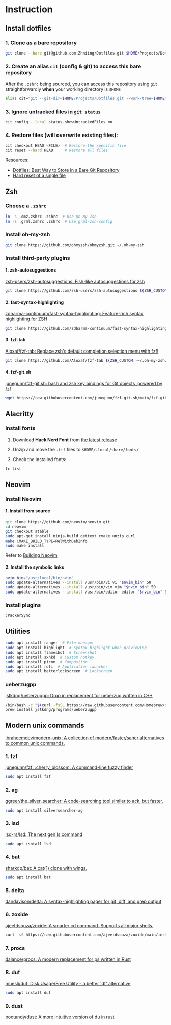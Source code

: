 # Instruction

## Install dotfiles

### 1. Clone as a bare repository

```bash
git clone --bare git@github.com:Zhniing/Dotfiles.git $HOME/Projects/Dotfiles.git
```

### 2. Create an alias `cit` (**c**onfig & g**it**) to access this bare repository

After the `.zshrc` being sourced, you can access this repository using `git` straightforwardly **when** your working directory is `$HOME`

```bash
alias cit="git --git-dir=$HOME/Projects/Dotfiles.git --work-tree=$HOME"
```

### 3. Ignore untracked files in `git status`

```bash
cit config --local status.showUntrackedFiles no
```

### 4. Restore files (will overwrite existing files):

```bash
cit checkout HEAD <FILE>  # Restore the specific file
cit reset --hard HEAD     # Restore all files
```

Resources: 
- [Dotfiles: Best Way to Store in a Bare Git Repository](https://www.atlassian.com/git/tutorials/dotfiles)
- [Hard reset of a single file](https://stackoverflow.com/a/7147320)

## Zsh

### Choose a `.zshrc`

```bash
ln -s .omz.zshrc .zshrc  # Use Oh-My-Zsh
ln -s .grml.zshrc .zshrc  # Use grml-zsh-config
```

### Install oh-my-zsh

```bash
git clone https://github.com/ohmyzsh/ohmyzsh.git ~/.oh-my-zsh
```

### Install third-party plugins

#### 1. zsh-autosuggestions

[zsh-users/zsh-autosuggestions: Fish-like autosuggestions for zsh](https://github.com/zsh-users/zsh-autosuggestions)

```bash
git clone https://github.com/zsh-users/zsh-autosuggestions ${ZSH_CUSTOM:-~/.oh-my-zsh/custom}/plugins/zsh-autosuggestions
```

#### 2. fast-syntax-highlighting

[zdharma-continuum/fast-syntax-highlighting: Feature-rich syntax highlighting for ZSH](https://github.com/zdharma-continuum/fast-syntax-highlighting)

```bash
git clone https://github.com/zdharma-continuum/fast-syntax-highlighting.git ${ZSH_CUSTOM:-$HOME/.oh-my-zsh/custom}/plugins/fast-syntax-highlighting
```

#### 3. fzf-tab

[Aloxaf/fzf-tab: Replace zsh's default completion selection menu with fzf!](https://github.com/Aloxaf/fzf-tab)

```bash
git clone https://github.com/Aloxaf/fzf-tab ${ZSH_CUSTOM:-~/.oh-my-zsh/custom}/plugins/fzf-tab
```

#### 4. fzf-git.sh

[junegunn/fzf-git.sh: bash and zsh key bindings for Git objects, powered by fzf](https://github.com/junegunn/fzf-git.sh)

```bash
wget https://raw.githubusercontent.com/junegunn/fzf-git.sh/main/fzf-git.sh -O ${ZSH_CUSTOM:-~/.oh-my-zsh/custom}/fzf-git.zsh
```

## Alacritty

### Install fonts

1. Download **Hack Nerd Font** from [the latest release](https://github.com/ryanoasis/nerd-fonts/releases/latest)

2. Unzip and move the `.ttf` files to `$HOME/.local/share/fonts/`

3. Check the installed fonts:

```bash
fc-list
```

## Neovim

### Install Neovim

#### 1. Install from source

```bash
git clone https://github.com/neovim/neovim.git
cd neovim
git checkout stable
sudo apt-get install ninja-build gettext cmake unzip curl
make CMAKE_BUILD_TYPE=RelWithDebInfo
sudo make install
```

Refer to [Building Neovim](https://github.com/neovim/neovim/wiki/Building-Neovim)

#### 2. Install the symbolic links

```bash
nvim_bin="/usr/local/bin/nvim"
sudo update-alternatives --install /usr/bin/vi vi "$nvim_bin" 50
sudo update-alternatives --install /usr/bin/vim vim "$nvim_bin" 50
sudo update-alternatives --install /usr/bin/editor editor "$nvim_bin" 50
```

### Install plugins

```vim
:PackerSync
```

## Utilities

```bash
sudo apt install ranger  # File manager
sudo apt install highlight  # Syntax highlight when previewing
sudo apt install flameshot  # Screenshot
sudo apt install sxhkd  # Custom hotkey
sudo apt install picom  # Compositor
sudo apt install rofi  # Application launcher
sudo apt install betterlockscreen  # Lockscreen
```

### ueberzugpp

[jstkdng/ueberzugpp: Drop in replacement for ueberzug written in C++](https://github.com/jstkdng/ueberzugpp)

```bash
/bin/bash -c "$(curl -fsSL https://raw.githubusercontent.com/Homebrew/install/HEAD/install.sh)"
brew install jstkdng/programs/ueberzugpp
```

## Modern unix commands

[ibraheemdev/modern-unix: A collection of modern/faster/saner alternatives to common unix commands.](https://github.com/ibraheemdev/modern-unix)

### 1. fzf

[junegunn/fzf: :cherry\_blossom: A command-line fuzzy finder](https://github.com/junegunn/fzf)

```bash
sudo apt install fzf
```

### 2. ag

[ggreer/the\_silver\_searcher: A code-searching tool similar to ack, but faster.](https://github.com/ggreer/the_silver_searcher)

```bash
sudo apt install silversearcher-ag
```

### 3. lsd

[lsd-rs/lsd: The next gen ls command](https://github.com/lsd-rs/lsd)

```bash
sudo apt isntall lsd
```

### 4. bat

[sharkdp/bat: A cat(1) clone with wings.](https://github.com/sharkdp/bat)

```bash
sudo apt install bat
```

### 5. delta

[dandavison/delta: A syntax-highlighting pager for git, diff, and grep output](https://github.com/dandavison/delta/releases/latest)

### 6. zoxide

[ajeetdsouza/zoxide: A smarter cd command. Supports all major shells.](https://github.com/ajeetdsouza/zoxide)

```bash
curl -sS https://raw.githubusercontent.com/ajeetdsouza/zoxide/main/install.sh | bash
```

### 7. procs

[dalance/procs: A modern replacement for ps written in Rust](https://github.com/dalance/procs/releases/latest)


### 8. duf

[muesli/duf: Disk Usage/Free Utility - a better 'df' alternative](https://github.com/muesli/duf)

```bash
sudo apt install duf
```

### 9. dust

[bootandy/dust: A more intuitive version of du in rust](https://github.com/bootandy/dust/releases/latest)
